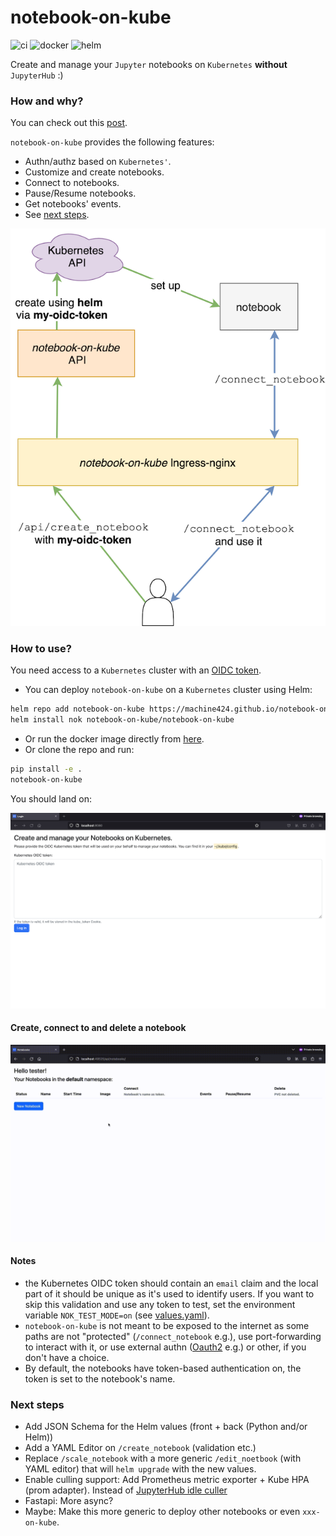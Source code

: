 # notebook-on-kube

![ci](https://github.com/machine424/notebook-on-kube/actions/workflows/test.yaml/badge.svg)
![docker](https://github.com/machine424/notebook-on-kube/actions/workflows/docker.yaml/badge.svg)
![helm](https://github.com/machine424/notebook-on-kube/actions/workflows/helm.yaml/badge.svg)

Create and manage your `Jupyter` notebooks on `Kubernetes` **without** `JupyterHub` :)

### How and why?

You can check out this [post](http://ouba.online/blog/2023/3/8/you_probably_dont_need_jupyterhub_on_kubernetes/post.html).

`notebook-on-kube` provides the following features:

- Authn/authz based on `Kubernetes'`.
- Customize and create notebooks.
- Connect to notebooks.
- Pause/Resume notebooks.
- Get notebooks' events.
- See [next steps](#next-steps).

<p align="center">
  <img src="artwork/notebook-on-kube.drawio.png" />
</p>

### How to use?

You need access to a `Kubernetes` cluster with an [OIDC token](https://kubernetes.io/docs/reference/access-authn-authz/authentication/#openid-connect-tokens).

- You can deploy `notebook-on-kube` on a `Kubernetes` cluster using Helm:
```bash
helm repo add notebook-on-kube https://machine424.github.io/notebook-on-kube
helm install nok notebook-on-kube/notebook-on-kube
```
- Or run the docker image directly from [here](https://hub.docker.com/repository/docker/machine424/notebook-on-kube/general).
- Or clone the repo and run:
```bash
pip install -e .
notebook-on-kube
```

You should land on:

<p align="center">
  <img src="artwork/login.png" />
</p>

#### Create, connect to and delete a notebook

<p align="center">
  <img src="artwork/create-notebook.gif" />
</p>

#### Notes

- the Kubernetes OIDC token should contain an `email` claim and the local part of it should be unique as it's used to identify users.
If you want to skip this validation and use any token to test, set the environment variable `NOK_TEST_MODE=on` (see [values.yaml](deploy/notebook-on-kube/values.yaml)).
- `notebook-on-kube` is not meant to be exposed to the internet as some paths are not "protected" (`/connect_notebook` e.g.),
use port-forwarding to interact with it, or use external authn ([Oauth2](https://kubernetes.github.io/ingress-nginx/examples/auth/oauth-external-auth/) e.g.) or other, if you don't have a choice.
- By default, the notebooks have token-based authentication on, the token is set to the notebook's name.

### Next steps
- Add JSON Schema for the Helm values (front + back (Python and/or Helm))
- Add a YAML Editor on `/create_notebook` (validation etc.)
- Replace `/scale_notebook` with a more generic `/edit_noetbook` (with YAML editor) that will `helm upgrade` with the new values.
- Enable culling support: Add Prometheus metric exporter + Kube HPA (prom adapter). Instead of [JupyterHub idle culler](https://github.com/jupyterhub/jupyterhub-idle-culler)
- Fastapi: More async?
- Maybe: Make this more generic to deploy other notebooks or even `xxx-on-kube`.

